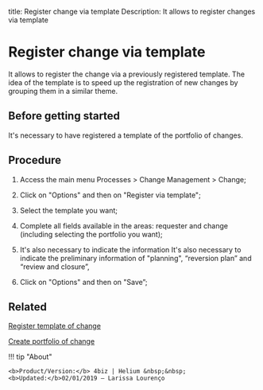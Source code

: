 title: Register change via template
Description: It allows to register changes via template
# Register change via template

It allows to register the change via a previously registered template. The idea of the template is to speed up the registration of new changes by grouping them in a similar theme.

Before getting started
----------------

It's necessary to have registered a template of the portfolio of changes.

Procedure
------------

1.  Access the main menu Processes \>
    Change Management \> Change;

2.  Click on "Options" and then on "Register via template";

3.  Select the template you want;

4.  Complete all fields available in the areas: requester and change
    (including selecting the portfolio you want);

5.  It's also necessary to indicate the information It's also necessary to indicate the preliminary information of "planning",
    “reversion plan” and “review and closure”,

6.  Click on "Options" and then on "Save”;

Related 
------------

[Register template of change](/en-us/4biz-helium/processes/change/configuration/change-template.html)

[Create portfolio of change](/en-us/4biz-helium/processes/change/configuration/change-portfolio.html)

!!! tip "About"

    <b>Product/Version:</b> 4biz | Helium &nbsp;&nbsp;
    <b>Updated:</b>02/01/2019 – Larissa Lourenço
